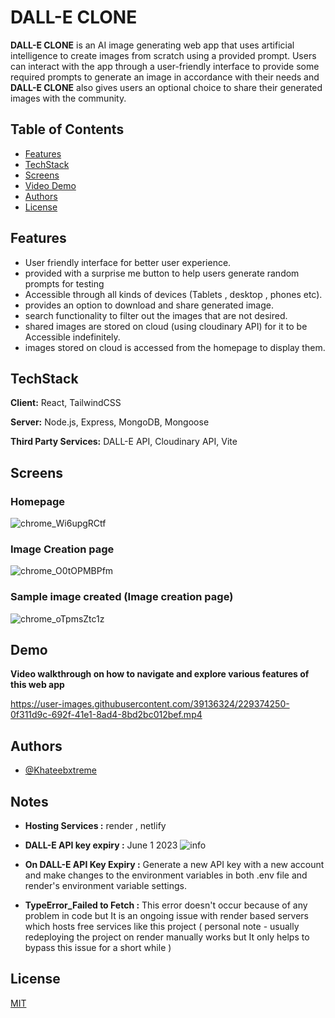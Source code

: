 
# DALL-E CLONE

**DALL-E CLONE** is an AI image generating web app that uses artificial intelligence to create images from scratch using a provided prompt. Users can interact with the app through a user-friendly interface to provide some required prompts to generate an image in accordance with their needs and **DALL-E CLONE** also gives users an optional choice to share their generated images with the community.

## Table of Contents
- [Features](#features)
- [TechStack](#techstack)
- [Screens](#screens)
- [Video Demo](#demo)
- [Authors](#authors)
- [License](#license)

## Features

- User friendly interface for better user experience.
- provided with a surprise me button to help users generate random prompts for testing
- Accessible through all kinds of devices (Tablets , desktop , phones etc).
- provides an option to download and share generated image.
- search functionality to filter out the images that are not desired.
- shared images are stored on cloud (using cloudinary API) for it to be Accessible indefinitely.
- images stored on cloud is accessed from the homepage to display them.


## TechStack

**Client:** React, TailwindCSS

**Server:** Node.js, Express, MongoDB, Mongoose

**Third Party Services:** DALL-E API, Cloudinary API, Vite

## Screens

### Homepage

![chrome_Wi6upgRCtf](https://user-images.githubusercontent.com/39136324/229374698-2873d468-9c38-4ce9-acf9-f6e27e7439cf.png)

### Image Creation page

![chrome_O0tOPMBPfm](https://user-images.githubusercontent.com/39136324/229374719-594c32c2-8893-45f9-b354-7daacfd13d83.png)

### Sample image created (Image creation page)

![chrome_oTpmsZtc1z](https://user-images.githubusercontent.com/39136324/229374971-5d736711-d670-4c7e-9a0f-292f3c62b1b8.png)


## Demo

**Video walkthrough on how to navigate and explore various features of this web app**


https://user-images.githubusercontent.com/39136324/229374250-0f311d9c-692f-41e1-8ad4-8bd2bc012bef.mp4




## Authors

- [@Khateebxtreme](https://github.com/Khateebxtreme)

## Notes

- **Hosting Services :** render , netlify
- **DALL-E API key expiry :** June 1 2023 ![info](https://github.com/Khateebxtreme/DALL-E_CLONE/assets/39136324/af2227e9-f89a-436a-be22-6e648ea047ef)

- **On DALL-E API Key Expiry :** Generate a new API key with a new account and make changes to the environment variables in both .env file and render's environment variable settings.
- **TypeError_Failed to Fetch :** This error doesn't occur because of any problem in code but It is an ongoing issue with render based servers which hosts free services like this project ( personal note - usually redeploying the project on render manually works but It only helps to bypass this issue for a short while )

## License

[MIT](https://choosealicense.com/licenses/mit/)
